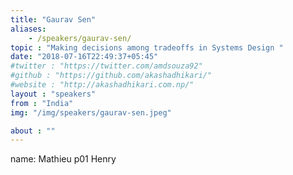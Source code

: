 ```yaml
---
title: "Gaurav Sen"
aliases:
    - /speakers/gaurav-sen/
topic : "Making decisions among tradeoffs in Systems Design "
date: "2018-07-16T22:49:37+05:45"
#twitter : "https://twitter.com/amdsouza92"
#github : "https://github.com/akashadhikari/"
#website : "http://akashadhikari.com.np/"
layout : "speakers"
from : "India"
img: "/img/speakers/gaurav-sen.jpeg"

about : ""
---
```

name: Mathieu p01 Henry
